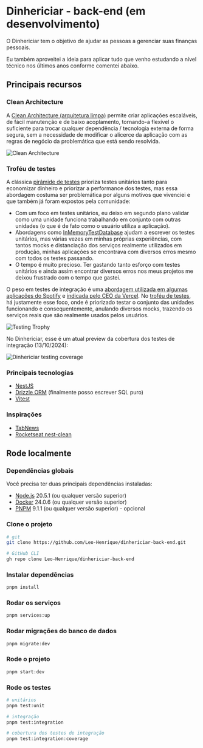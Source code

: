 # Dinhericiar - back-end (em desenvolvimento)

O Dinhericiar tem o objetivo de ajudar as pessoas a gerenciar suas finanças pessoais.

Eu também aproveitei a ideia para aplicar tudo que venho estudando a nível técnico nos últimos anos conforme comentei abaixo.

## Principais recursos

### Clean Architecture

A [Clean Architecture (arquitetura limpa)](https://blog.cleancoder.com/uncle-bob/2012/08/13/the-clean-architecture.html) permite criar aplicações escaláveis, de fácil manutenção e de baixo acoplamento, tornando-a flexível o suficiente para trocar qualquer dependência / tecnologia externa de forma segura, sem a necessidade de modificar o alicerce da aplicação com as regras de negócio da problemática que está sendo resolvida.

<img 
  src="https://blog.cleancoder.com/uncle-bob/images/2012-08-13-the-clean-architecture/CleanArchitecture.jpg" 
  alt="Clean Architecture"
/>

### Troféu de testes

A clássica [pirâmide de testes](https://martinfowler.com/bliki/TestPyramid.html) prioriza testes unitários tanto para economizar dinheiro e priorizar a performance dos testes, mas essa abordagem costuma ser problemática por alguns motivos que vivenciei e que também já foram expostos pela comunidade:

- Com um foco em testes unitários, eu deixo em segundo plano validar como uma unidade funciona trabalhando em conjunto com outras unidades (o que é de fato como o usuário utiliza a aplicação).
- Abordagens como [InMemoryTestDatabase](https://martinfowler.com/bliki/InMemoryTestDatabase.html) ajudam a escrever os testes unitários, mas várias vezes em minhas próprias experiências, com tantos mocks e distanciação dos serviços realmente utilizados em produção, minhas aplicações se encontrava com diversos erros mesmo com todos os testes passando.
- O tempo é muito precioso. Ter gastando tanto esforço com testes unitários e ainda assim encontrar diversos erros nos meus projetos me deixou frustrado com o tempo que gastei.

O peso em testes de integração é uma [abordagem utilizada em algumas aplicações do Spotify](https://engineering.atspotify.com/2018/01/testing-of-microservices/) e [indicada pelo CEO da Vercel](https://x.com/rauchg/status/807626710350839808). No [troféu de testes](https://kentcdodds.com/blog/the-testing-trophy-and-testing-classifications), há justamente esse foco, onde é priorizado testar o conjunto das unidades funcionando e consequentemente, anulando diversos mocks, trazendo os serviços reais que são realmente usados pelos usuários.

<img 
  src="https://pbs.twimg.com/media/DVUoM94VQAAzuws?format=jpg&name=900x900" 
  alt="Testing Trophy"
/>

No Dinhericiar, esse é um atual preview da cobertura dos testes de integração (13/10/2024):

<img 
  src="https://github.com/user-attachments/assets/480812cd-0b60-4076-9280-338396a9d394" 
  alt="Dinhericiar testing coverage"
/>

### Principais tecnologias

- [NestJS](https://nestjs.com/)
- [Drizzle ORM](https://orm.drizzle.team/) (finalmente posso escrever SQL puro)
- [Vitest](https://vitest.dev/)

### Inspirações

- [TabNews](https://github.com/filipedeschamps/tabnews.com.br)
- [Rocketseat nest-clean](https://github.com/rocketseat-education/05-nest-clean)

## Rode localmente

### Dependências globais

Você precisa ter duas principais dependências instaladas:

- [Node.js](https://nodejs.org/en/download/package-manager) 20.5.1 (ou qualquer versão superior)
- [Docker](https://www.docker.com/products/docker-desktop/) 24.0.6 (ou qualquer versão superior)
- [PNPM](https://pnpm.io/installation) 9.1.1 (ou qualquer versão superior) - opcional

### Clone o projeto

```bash
# git
git clone https://github.com/Leo-Henrique/dinhericiar-back-end.git

# GitHub CLI
gh repo clone Leo-Henrique/dinhericiar-back-end
```

### Instalar dependências

```bash
pnpm install
```

### Rodar os serviços

```bash
pnpm services:up
```

### Rodar migrações do banco de dados

```bash
pnpm migrate:dev
```

### Rode o projeto

```bash
pnpm start:dev
```

### Rode os testes

```bash
# unitários
pnpm test:unit

# integração
pnpm test:integration

# cobertura dos testes de integração
pnpm test:integration:coverage
```
